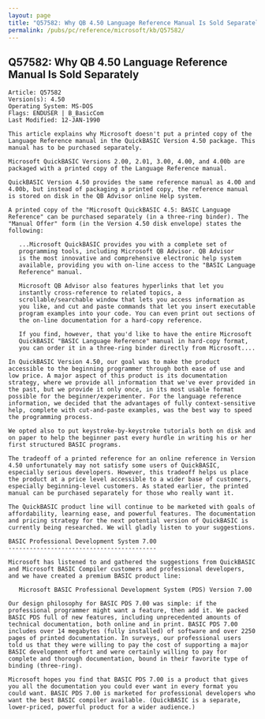 ```yaml
---
layout: page
title: "Q57582: Why QB 4.50 Language Reference Manual Is Sold Separately"
permalink: /pubs/pc/reference/microsoft/kb/Q57582/
---
```


## Q57582: Why QB 4.50 Language Reference Manual Is Sold Separately

	Article: Q57582
	Version(s): 4.50
	Operating System: MS-DOS
	Flags: ENDUSER | B_BasicCom
	Last Modified: 12-JAN-1990
	
	This article explains why Microsoft doesn't put a printed copy of the
	Language Reference manual in the QuickBASIC Version 4.50 package. This
	manual has to be purchased separately.
	
	Microsoft QuickBASIC Versions 2.00, 2.01, 3.00, 4.00, and 4.00b are
	packaged with a printed copy of the Language Reference manual.
	
	QuickBASIC Version 4.50 provides the same reference manual as 4.00 and
	4.00b, but instead of packaging a printed copy, the reference manual
	is stored on disk in the QB Advisor online Help system.
	
	A printed copy of the "Microsoft QuickBASIC 4.5: BASIC Language
	Reference" can be purchased separately (in a three-ring binder). The
	"Manual Offer" form (in the Version 4.50 disk envelope) states the
	following:
	
	   ...Microsoft QuickBASIC provides you with a complete set of
	   programming tools, including Microsoft QB Advisor. QB Advisor
	   is the most innovative and comprehensive electronic help system
	   available, providing you with on-line access to the "BASIC Language
	   Reference" manual.
	
	   Microsoft QB Advisor also features hyperlinks that let you
	   instantly cross-reference to related topics, a
	   scrollable/searchable window that lets you access information as
	   you like, and cut and paste commands that let you insert executable
	   program examples into your code. You can even print out sections of
	   the on-line documentation for a hard-copy reference.
	
	   If you find, however, that you'd like to have the entire Microsoft
	   QuickBASIC "BASIC Language Reference" manual in hard-copy format,
	   you can order it in a three-ring binder directly from Microsoft....
	
	In QuickBASIC Version 4.50, our goal was to make the product
	accessible to the beginning programmer through both ease of use and
	low price. A major aspect of this product is its documentation
	strategy, where we provide all information that we've ever provided in
	the past, but we provide it only once, in its most usable format
	possible for the beginner/experimenter. For the language reference
	information, we decided that the advantages of fully context-sensitive
	help, complete with cut-and-paste examples, was the best way to speed
	the programming process.
	
	We opted also to put keystroke-by-keystroke tutorials both on disk and
	on paper to help the beginner past every hurdle in writing his or her
	first structured BASIC programs.
	
	The tradeoff of a printed reference for an online reference in Version
	4.50 unfortunately may not satisfy some users of QuickBASIC,
	especially serious developers. However, this tradeoff helps us place
	the product at a price level accessible to a wider base of customers,
	especially beginning-level customers. As stated earlier, the printed
	manual can be purchased separately for those who really want it.
	
	The QuickBASIC product line will continue to be marketed with goals of
	affordability, learning ease, and powerful features. The documentation
	and pricing strategy for the next potential version of QuickBASIC is
	currently being researched. We will gladly listen to your suggestions.
	
	BASIC Professional Development System 7.00
	------------------------------------------
	
	Microsoft has listened to and gathered the suggestions from QuickBASIC
	and Microsoft BASIC Compiler customers and professional developers,
	and we have created a premium BASIC product line:
	
	   Microsoft BASIC Professional Development System (PDS) Version 7.00
	
	Our design philosophy for BASIC PDS 7.00 was simple: if the
	professional programmer might want a feature, then add it. We packed
	BASIC PDS full of new features, including unprecedented amounts of
	technical documentation, both online and in print. BASIC PDS 7.00
	includes over 14 megabytes (fully installed) of software and over 2250
	pages of printed documentation. In surveys, our professional users
	told us that they were willing to pay the cost of supporting a major
	BASIC development effort and were certainly willing to pay for
	complete and thorough documentation, bound in their favorite type of
	binding (three-ring).
	
	Microsoft hopes you find that BASIC PDS 7.00 is a product that gives
	you all the documentation you could ever want in every format you
	could want. BASIC PDS 7.00 is marketed for professional developers who
	want the best BASIC compiler available. (QuickBASIC is a separate,
	lower-priced, powerful product for a wider audience.)
